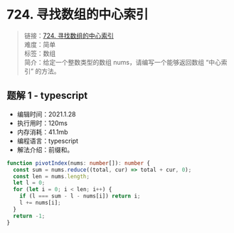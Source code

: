 # 724. 寻找数组的中心索引

> 链接：[724. 寻找数组的中心索引](https://leetcode-cn.com/problems/find-pivot-index/)  
> 难度：简单  
> 标签：数组  
> 简介：给定一个整数类型的数组 nums，请编写一个能够返回数组 “中心索引” 的方法。

## 题解 1 - typescript

- 编辑时间：2021.1.28
- 执行用时：120ms
- 内存消耗：41.1mb
- 编程语言：typescript
- 解法介绍：前缀和。

```typescript
function pivotIndex(nums: number[]): number {
  const sum = nums.reduce((total, cur) => total + cur, 0);
  const len = nums.length;
  let l = 0;
  for (let i = 0; i < len; i++) {
    if (l === sum - l - nums[i]) return i;
    l += nums[i];
  }
  return -1;
}
```
